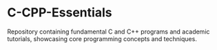 # C-CPP-Essentials
Repository containing fundamental C and C++ programs and academic tutorials, showcasing core programming concepts and techniques.
